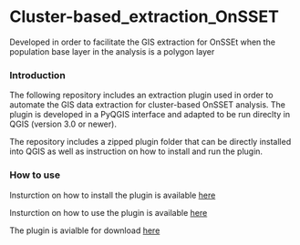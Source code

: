 # Cluster-based_extraction_OnSSET
Developed in order to facilitate the GIS extraction for OnSSEt when the population base layer in the analysis is a polygon layer

### Introduction

The following repository includes an extraction plugin used in order to automate the GIS data extraction for cluster-based OnSSET analysis. The plugin is developed in a PyQGIS interface and adapted to be run direclty in QGIS (version 3.0 or newer). 

The repository includes a zipped plugin folder that can be directly installed into QGIS as well as instruction on how to install and run the plugin. 

### How to use

Insturction on how to install the plugin is available [here](https://github.com/KTH-dESA/Cluster-based_extraction_OnSSET/blob/master/Instructions/Installation%20of%20plugins.docx)

Insturction on how to use the plugin is available [here](https://github.com/KTH-dESA/Cluster-based_extraction_OnSSET/blob/master/Instructions/Running%20the%20cluster-based%20plugin.docx)

The plugin is avialble for download [here](https://github.com/KTH-dESA/Cluster-based_extraction_OnSSET/blob/master/Plugin/gep_onsset.zip)




